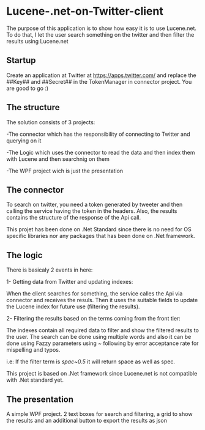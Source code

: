 # Lucene-.net-on-Twitter-client
The purpose of this application is to show how easy it is to use Lucene.net. To do that, I let the user search something on the twitter and then filter the results using Lucene.net

Startup
--
Create an application at Twitter at https://apps.twitter.com/ and replace the ##Key## and ##Secret## in the TokenManager in connector project. You are good to go :)

The structure
--
The solution consists of 3 projects:

-The connector which has the responsibility of connecting to Twitter and querying on it

-The Logic which uses the connector to read the data and then index them with Lucene and then searchnig on them

-The WPF project wich is just the presentation

The connector
--
To search on twitter, you need a token generated by tweeter and then calling the service having the token in the headers. Also, the results contains the structure of the response of the Api call.

This projet has been done on .Net Standard since there is no need for OS specific libraries nor any packages that has been done on .Net framework.

The logic
--
There is basicaly 2 events in here:

1- Getting data from Twitter and updating indexes:

When the client searches for something, the service calles the Api via connector and receives the resuls. Then it uses the suitable fields to update the Lucene index for future use (filtering the results).

2- Filtering the results based on the terms coming from the front tier:

The indexes contain all required data to filter and show the filtered results to the user. The search can be done using multiple words and also it can be done using Fazzy parameters using ~ following by error acceptance rate for mispelling and typos.

i.e: If the filter term is *spac~0.5* it will return space as well as spec.

This project is based on .Net framework since Lucene.net is not compatible with .Net standard yet. 


The presentation
--
A simple WPF project. 2 text boxes for search and filtering, a grid to show the results and an additional button to export the results as json 
